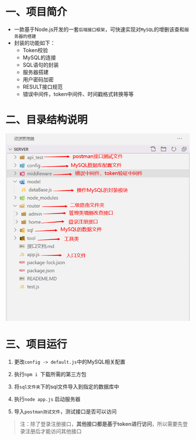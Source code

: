 # 一、项目简介

- 一款基于Node.js开发的一套`后端接口框架`，可快速实现对`MySQL`的增删该查和`服务器的搭建`
- 封装的功能如下：
    - Token校验
    - MySQL的连接
    - SQL语句的封装
    - 服务器搭建
    - 用户密码加密
    - RESULT接口规范
    - 错误中间件，token中间件、时间戳格式转换等等







# 二、目录结构说明

<img src="images/READEME.assets/image-20210623105907571.png" alt="image-20210623105907571" style="zoom: 80%;" />







# 三、项目运行

1. 更改`config -> default.js`中的MySQL相关配置
2. 执行`npm i `下载所需的第三方包

3. 将`sql文件夹`下的sql文件导入到指定的数据库中
4. 执行`node app.js` 启动服务器
5. 导入`postman测试文件`，测试接口是否可以访问

>注：除了登录注册接口，**其他接口都是基于token进行访问**，所以需要先登录注册后才能访问其他接口
>















































































































































































